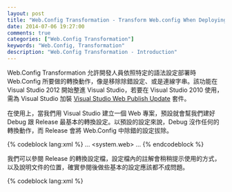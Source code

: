 ```yaml
---
layout: post
title: "Web.Config Transformation - Transform Web.config When Deploying a Web Application Project"
date: 2014-07-06 19:27:00
comments: true
categories: ["Web.Config Transformation"]
keywords: "Web.Config, Transformation"
description: "Web.Config Transformation - Introduction"
---
```


Web.Config Transformation 允許開發人員依照特定的語法設定部署時 Web.Config 所要做的轉換動作，像是移除除錯設定、或是連線字串。該功能在 Visual Studio 2012 開始整進 Visual Studio，若要在 Visual Studio 2010 使用，需為 Visual Studio 加裝 [Visual Studio Web Publish Update](http://msdn.microsoft.com/en-us/library/jj161045\(v=vs.110\).aspx) 套件。 

<!-- More -->

在使用上，當我們用 Visual Studio 建立一個 Web 專案，預設就會幫我們建好 Debug 跟 Release 最基本的轉換設定。以預設的設定來說，Debug 沒作任何的轉換動作，而 Release 會將 Web.Config 中除錯的設定拔除。

{% codeblock lang:xml %}
  ...
  <system.web>
    <compilation xdt:Transform="RemoveAttributes(debug)" />
  ...
{% endcodeblock %}


我們可以參閱 Release 的轉換設定檔，設定檔內的註解會稍稍提示使用的方式，以及說明文件的位置，確實參閱後做些基本的設定應該都不成問題。  

{% codeblock lang:xml %}
<?xml version="1.0" encoding="utf-8"?>
<!-- 有關使用 web.config 轉換的詳細資訊，請造訪 http://go.microsoft.com/fwlink/?LinkId=125889 -->

<configuration xmlns:xdt="http://schemas.microsoft.com/XML-Document-Transform">
  <!--
    在下面的範例中，"SetAttributes" 轉換只會在 "Match" 定位程式找到
    值為 "MyDB" 的屬性 "name" 時，才將 "connectionString" 的值變
    更為使用 "ReleaseSQLServer"。
    
    <connectionStrings>
      <add name="MyDB"
        connectionString="Data Source=ReleaseSQLServer;Initial Catalog=MyReleaseDB;Integrated Security=True"
        xdt:Transform="SetAttributes" xdt:Locator="Match(name)"/>
    </connectionStrings>
  -->
  <system.web>
    <compilation xdt:Transform="RemoveAttributes(debug)" />
    <!--
      在下面的範例中，"Replace" 轉換將會取代 web.config 檔案
      的整個 <customErrors> 區段。
      請注意，因為在 <system.web> 節點之下
      只有一個 customErrors 區段，所以不需要使用 "xdt:Locator" 屬性。
      
      <customErrors defaultRedirect="GenericError.htm"
        mode="RemoteOnly" xdt:Transform="Replace">
        <error statusCode="500" redirect="InternalError.htm"/>
      </customErrors>
    -->
  </system.web>
</configuration>
{% endcodeblock %}


轉換的語法不會太複雜，只要知道 Locator 與 Transform 的用法就可以了。 Locator 用來選取要做轉換的項目(若不指定則由 Transform 隱含指定)， Transform 則是用來設定要對選取的項目進行哪種轉換。簡單來說 Web.Config Transformation 也就只是使用 Locator 選取後透過 Transform 將設定值轉換成我們所預期的值。

像是連線字串的轉換，就只要像下面這樣設定。一樣是加入 `configuration/connectionStrings/add` 節點去設定連線字串，就像是一般我們在 Web.Config 內做的那樣。只不過要在節點上附加 Locator 與 Transform 屬性，指定如果 match 的到連線字串的 name，才套用這邊設定的 connectionString 屬性值。  

{% codeblock lang:xml %}
    ...
    <connectionStrings>
      <add name="SQLServer"
        connectionString="Data Source=ReleaseSQLServer;Initial Catalog=MyReleaseDB;Integrated Security=True"
        xdt:Transform="SetAttributes" xdt:Locator="Match(name)"/>
    </connectionStrings>
    ...
{% endcodeblock %}

如果是 appSettings 的設定的轉換，也是一樣的設定方式。加入 `configuration/appSettings/add` 節點，節點的設定方式如同在一般的 Web.Config 設定，將預期的值帶入。接著附加 Locator 與 Transform 屬性，指定 match 到 ket 時套用 value 值。
{% codeblock lang:xml %}
  ...
  < appSettings>
    < add key="Bolg" value="Level Up" xdt:Transform="SetAttributes " xdt:Locator=" Match(key)"/>
    < add key="Site" value="http://larrynung.github.com" xdt:Transform="SetAttributes " xdt:Locator=" Match(key)"/>
  </ appSettings>
  ...
{% endcodeblock %}

簡單的使用方式大概就是這樣。再進階一點就要細看 Locator 的 Condition、 Match、 XPath 語法，以及 Transform 的 Replace、 Insert 、 InsertBefore 、 InsertAfter 、 Remove 、 RemoveAll 、 RemoveAttributes 、 SetAttributes 語法。若有需求或是有研究的興趣，可自行參閱 MSDN 的說明。  

Link
----
* [Visual Studio Web Publish Update](http://msdn.microsoft.com/en-us/library/jj161045\(v=vs.110\).aspx)
* [Web 應用程式專案部署的 Web.config 轉換語法](http://msdn.microsoft.com/zh-tw/library/dd465326\(VS.100\).aspx)
* [Web Deployment: Web.Config Transformation - .NET Web Development and Tools Blog - Site Home - MSDN Blogs](http://blogs.msdn.com/b/webdev/archive/2009/05/04/web-deployment-web-config-transformation.aspx)
* [Visual Studio 2010 單鍵發行簡單使用 Web.Release.config | demo小鋪](http://demo.tc/Post/661)
